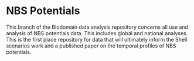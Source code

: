 # NBS Potentials

This branch of the Biodomain data analysis repository concerns all use and analysis of NBS potentials data. This includes global and national analyses. This is the first place repository for data that will ultimately inform the Shell scenarios work and a published paper on the temporal profiles of NBS potentials.